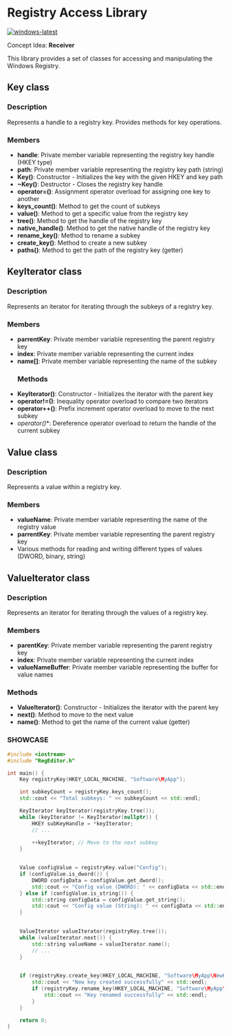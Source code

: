 # Registry Access Library
[![windows-latest](https://github.com/DiggerMan-cpp/Registry-Access-Library/actions/workflows/windows.yml/badge.svg)](https://github.com/DiggerMan-cpp/Registry-Access-Library/actions/workflows/windows.yml)

Concept Idea: **Receiver**

This library provides a set of classes for accessing and manipulating the Windows Registry.

## Key class

### Description
Represents a handle to a registry key. Provides methods for key operations.

### Members
- **handle**: Private member variable representing the registry key handle (HKEY type)
- **path**: Private member variable representing the registry key path (string)
- **Key()**: Constructor - Initializes the key with the given HKEY and key path
- **~Key()**: Destructor - Closes the registry key handle
- **operator=()**: Assignment operator overload for assigning one key to another
- **keys_count()**: Method to get the count of subkeys
- **value()**: Method to get a specific value from the registry key
- **tree()**: Method to get the handle of the registry key
- **native_handle()**: Method to get the native handle of the registry key
- **rename_key()**: Method to rename a subkey
- **create_key()**: Method to create a new subkey
- **paths()**: Method to get the path of the registry key (getter)

## KeyIterator class

### Description
Represents an iterator for iterating through the subkeys of a registry key.

### Members
- **parrentKey**: Private member variable representing the parent registry key
- **index**: Private member variable representing the current index
- **name[]**: Private member variable representing the name of the subkey
  ### Methods
- **KeyIterator()**: Constructor - Initializes the iterator with the parent key
- **operator!=()**: Inequality operator overload to compare two iterators
- **operator++()**: Prefix increment operator overload to move to the next subkey
- **operator*()**: Dereference operator overload to return the handle of the current subkey

## Value class

### Description
Represents a value within a registry key.

### Members
- **valueName**: Private member variable representing the name of the registry value
- **parrentKey**: Private member variable representing the parent registry key
- Various methods for reading and writing different types of values (DWORD, binary, string)

## ValueIterator class

### Description
Represents an iterator for iterating through the values of a registry key.

### Members
- **parentKey**: Private member variable representing the parent registry key
- **index**: Private member variable representing the current index
- **valueNameBuffer**: Private member variable representing the buffer for value names

### Methods
- **ValueIterator()**: Constructor - Initializes the iterator with the parent key
- **next()**: Method to move to the next value
- **name()**: Method to get the name of the current value (getter)

### SHOWCASE
```cpp
#include <iostream>
#include "RegEditor.h" 

int main() {
    Key registryKey(HKEY_LOCAL_MACHINE, "Software\MyApp");

    int subkeyCount = registryKey.keys_count();
    std::cout << "Total subkeys: " << subkeyCount << std::endl;

    KeyIterator keyIterator(registryKey.tree());
    while (keyIterator != KeyIterator(nullptr)) {
        HKEY subKeyHandle = *keyIterator;
        // ...

        ++keyIterator; // Move to the next subkey
    }

 
    Value configValue = registryKey.value("Config");
    if (configValue.is_dword()) {
        DWORD configData = configValue.get_dword();
        std::cout << "Config value (DWORD): " << configData << std::endl;
    } else if (configValue.is_string()) {
        std::string configData = configValue.get_string();
        std::cout << "Config value (String): " << configData << std::endl;
    }

   
    ValueIterator valueIterator(registryKey.tree());
    while (valueIterator.next()) {
        std::string valueName = valueIterator.name();
        // ...
    }

  
    if (registryKey.create_key(HKEY_LOCAL_MACHINE, "Software\MyApp\NewKey")) {
        std::cout << "New key created successfully" << std::endl;
        if (registryKey.rename_key(HKEY_LOCAL_MACHINE, "Software\MyApp\NewKey", "Software\MyApp\RenamedKey")) {
            std::cout << "Key renamed successfully" << std::endl;
        }
    }

    return 0;
}
```
